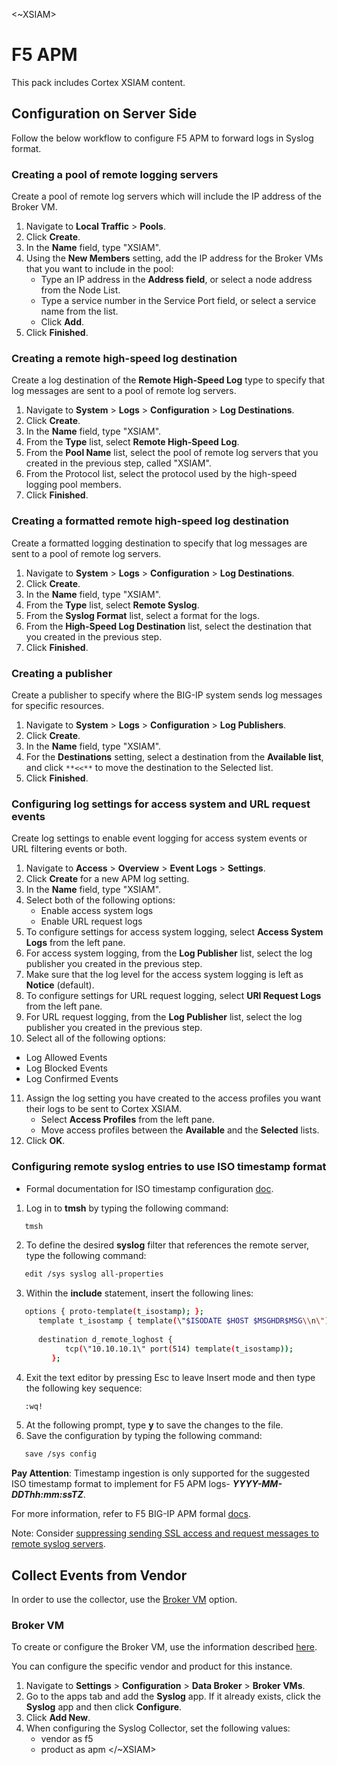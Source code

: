 <~XSIAM>

# F5 APM

This pack includes Cortex XSIAM content.

## Configuration on Server Side

Follow the below workflow to configure F5 APM to forward logs in Syslog format.

### Creating a pool of remote logging servers

Create a pool of remote log servers which will include the IP address of the Broker VM.

1. Navigate to **Local Traffic** > **Pools**.
2. Click **Create**.
3. In the **Name** field, type "XSIAM".
4. Using the **New Members** setting, add the IP address for the Broker VMs that you want to include in the pool:
   - Type an IP address in the **Address field**, or select a node address from the Node List.
   - Type a service number in the Service Port field, or select a service name from the list.
   - Click **Add**.
5. Click **Finished**.

### Creating a remote high-speed log destination

Create a log destination of the **Remote High-Speed Log** type to specify that log messages are sent to a pool of remote log servers.

1. Navigate to **System** > **Logs** > **Configuration** > **Log Destinations**.
2. Click **Create**.
3. In the **Name** field, type "XSIAM".
4. From the **Type** list, select **Remote High-Speed Log**.
5. From the **Pool Name** list, select the pool of remote log servers that you created in the previous step, called "XSIAM".
6. From the Protocol list, select the protocol used by the high-speed logging pool members.
7. Click **Finished**.

### Creating a formatted remote high-speed log destination

Create a formatted logging destination to specify that log messages are sent to a pool of remote log servers.

1. Navigate to **System** > **Logs** > **Configuration** > **Log Destinations**.
2. Click **Create**.
3. In the **Name** field, type "XSIAM".
4. From the **Type** list, select **Remote Syslog**.
5. From the **Syslog Format** list, select a format for the logs.
6. From the **High-Speed Log Destination** list, select the destination that you created in the previous step.
7. Click **Finished**.

### Creating a publisher

Create a publisher to specify where the BIG-IP system sends log messages for specific resources.

1. Navigate to **System** > **Logs** > **Configuration** > **Log Publishers**.
2. Click **Create**.
3. In the **Name** field, type "XSIAM".
4. For the **Destinations** setting, select a destination from the **Available list**, and click `**<<**` to move the destination to the Selected list.
5. Click **Finished**. 

### Configuring log settings for access system and URL request events

Create log settings to enable event logging for access system events or URL filtering events or both.

1. Navigate to **Access** > **Overview** > **Event Logs** > **Settings**.
2. Click **Create** for a new APM log setting.
3. In the **Name** field, type "XSIAM".
4. Select both of the following options:
   - Enable access system logs
   - Enable URL request logs
5. To configure settings for access system logging, select **Access System Logs** from the left pane.
6. For access system logging, from the **Log Publisher** list, select the log publisher you created in the previous step.
7. Make sure that the log level for the access system logging is left as **Notice** (default).
8. To configure settings for URL request logging, select **URl Request Logs** from the left pane.
9. For URL request logging, from the **Log Publisher** list, select the log publisher you created in the previous step.
10. Select all of the following options:

- Log Allowed Events
- Log Blocked Events
- Log Confirmed Events

11. Assign the log setting you have created to the access profiles you want their logs to be sent to Cortex XSIAM.
    - Select **Access Profiles** from the left pane.
    - Move access profiles between the **Available** and the **Selected** lists.
12. Click **OK**.

### Configuring remote syslog entries to use ISO timestamp format

- Formal documentation for ISO timestamp configuration [doc](https://my.f5.com/manage/s/article/K02733223).

1. Log in to **tmsh** by typing the following command:

```bash 
   tmsh
```

2. To define the desired **syslog** filter that references the remote server, type the following command:

```bash 
   edit /sys syslog all-properties
```

3. Within the **include** statement, insert the following lines:

```bash 
   options { proto-template(t_isostamp); };
      template t_isostamp { template(\"$ISODATE $HOST $MSGHDR$MSG\\n\"); };
      
      destination d_remote_loghost {
            tcp(\"10.10.10.1\" port(514) template(t_isostamp));
         };
```

4. Exit the text editor by pressing Esc to leave Insert mode and then type the following key sequence:

```bash 
   :wq!
```

5. At the following prompt, type **y** to save the changes to the file.
6. Save the configuration by typing the following command:

```bash 
   save /sys config
```

**Pay Attention**: 
Timestamp ingestion is only supported for the suggested ISO timestamp format to implement for F5 APM logs- ***YYYY-MM-DDThh:mm:ssTZ***.

For more information, refer to F5 BIG-IP APM formal [docs](https://techdocs.f5.com/en-us/bigip-17-0-0/big-ip-access-policy-manager-third-party-integration/logging-and-reporting.html#GUID-3A9514E3-33CC-43AB-840F-17624F4CA180).

Note:
Consider [suppressing sending SSL access and request messages to remote syslog servers](https://my.f5.com/manage/s/article/K16932).

## Collect Events from Vendor

In order to use the collector, use the [Broker VM](#broker-vm) option.

### Broker VM

To create or configure the Broker VM, use the information described [here](https://docs-cortex.paloaltonetworks.com/r/Cortex-XDR/Cortex-XDR-Pro-Administrator-Guide/Configure-the-Broker-VM).

You can configure the specific vendor and product for this instance.

1. Navigate to **Settings** > **Configuration** > **Data Broker** > **Broker VMs**. 
2. Go to the apps tab and add the **Syslog** app. If it already exists, click the **Syslog** app and then click **Configure**.
3. Click **Add New**.
4. When configuring the Syslog Collector, set the following values:
   - vendor as f5 
   - product as apm
</~XSIAM>